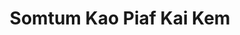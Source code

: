 ---
title: Somtum Kao Piaf Kai Kem
description: Esaan spicy corn salad with salted eggs.
image: /images/food/somtum/somtum_kao_piaf_kai_kem.jpeg
---